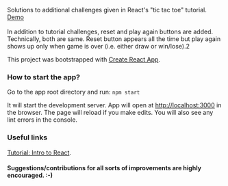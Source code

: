 Solutions to additional challenges given in React's "tic tac toe" tutorial. [Demo](https://harman052.github.io/react-tutorial-solutions/)<br><br>
In addition to tutorial challenges, reset and play again buttons are added. Technically, both are same. Reset button appears all the time but play again shows up only when game is over (i.e. either draw or win/lose).2

This project was bootstrapped with [Create React App](https://github.com/facebook/create-react-app).

### How to start the app?

Go to the app root directory and run: `npm start`

It will start the development server. App will open at [http://localhost:3000](http://localhost:3000) in the browser. The page will reload if you make edits. You will also see any lint errors in the console.

### Useful links

[Tutorial: Intro to React](https://reactjs.org/tutorial/tutorial.html).

#### Suggestions/contributions for all sorts of improvements are highly encouraged. :-)
